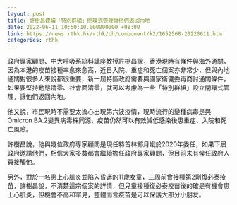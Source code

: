 ```yaml
---
layout: post
title: 許樹昌建議「特別群組」閉環式管理讓他們返回內地
date: 2022-06-11 10:50:10.000000000 +08:00
link: https://news.rthk.hk/rthk/ch/component/k2/1652568-20220611.htm
categories: rthk
---
```


政府專家顧問、中大呼吸系統科講座教授許樹昌說，香港現時有條件與海外通關，因為本港的疫苗接種率愈來愈高，近日入院、重症和死亡個案亦非常少，但與內地通關對很多人來說都很重要，新一屆特區政府需要與國家衛健委再商討通關條件，如果要堅持動態清零、社會面清零，就可以考慮為一些「特別群組」設立閉環式管理，讓他們返回內地。

他又說，市民現時不需要太擔心出現第六波疫情，現時流行的變種病毒是與Omicron BA.2變異病毒株同源，疫苗仍然可以有效減低感染後患重症、入院和死亡風險。

許樹昌說，他與幾位政府專家顧問是現任特首林鄭月娥於2020年委任，如果下屆政府邀請他們，相信大家多數都會繼續擔任政府專家顧問，但目前未有候任政府人員接觸他。

另外，對於一名患上心肌炎並陷入昏迷的11歲女童，三周前曾接種第2劑復必泰疫苗，許樹昌說，不清楚這宗個案的詳情，但兒童接種復必泰疫苗後的確是有機會患上心肌炎，但機會不高和罕見，整體而言疫苗是可以保護大部分小朋友。
